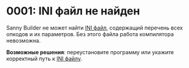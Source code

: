 # 0001: INI файл не найден

Sanny Builder не может найти [INI файл](../../edit-modes/opcodes-list-scm.ini.md), содержащий перечень всех опкодов и их параметров. Без этого файла работа компилятора невозможна.

**Возможные решения**: переустановите программу или укажите корректный путь к [INI файлу](../../edit-modes/opcodes-list-scm.ini.md).

